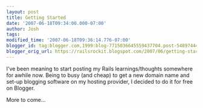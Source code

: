 ```yaml
---
layout: post
title: Getting Started
date: '2007-06-18T09:34:00.000-07:00'
author: Josh
tags: 
modified_time: '2007-06-18T09:36:14.776-07:00'
blogger_id: tag:blogger.com,1999:blog-7715036645559437704.post-5489744488669826217
blogger_orig_url: https://railsrockit.blogspot.com/2007/06/getting-started.html
---
```


I've been meaning to start posting my Rails learnings/thoughts somewhere for awhile now. Being to busy (and cheap) to get a new domain name and set-up blogging software on my hosting provider, I decided to do it for free on Blogger.  
  
More to come...